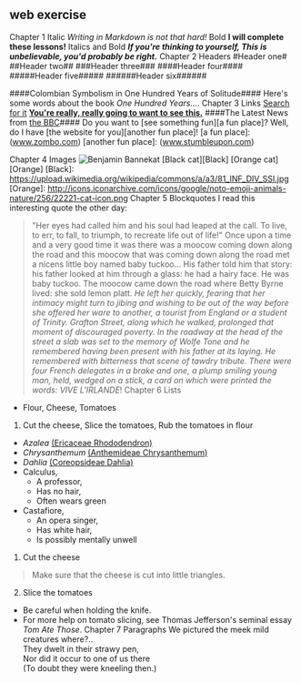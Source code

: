 ## <Ahmad Nawaz> web exercise
Chapter 1
Italic
_Writing in Markdown is not that hard!_
Bold
**I will complete these lessons!**
Italics and Bold
**_If you're thinking to yourself, This is unbelievable, you'd probably be right._**
Chapter 2
Headers
#Header one#
##Header two##
###Header three### 
####Header four####
#####Header five#####
######Header six######

####Colombian Symbolism in One Hundred Years of Solitude####
Here's some words about the book _One Hundred Years..._.
Chapter 3
Links
[Search for it](www.google.com)
[**You're really, really going to want to see this.**](www.dailykitten.com.)
####The Latest News from [the BBC](www.bbc.com/news)####
Do you want to [see something fun][a fun place]?
Well, do I have [the website for you][another fun place]!
[a fun place]: (www.zombo.com)
[another fun place]: (www.stumbleupon.com)

Chapter 4
Images
![Benjamin Bannekat](https://upload.wikimedia.org/wikipedia/commons/5/56/Tiger.50.jpg)
[Black cat][Black]
[Orange cat][Orange]
[Black]: https://upload.wikimedia.org/wikipedia/commons/a/a3/81_INF_DIV_SSI.jpg
[Orange]: http://icons.iconarchive.com/icons/google/noto-emoji-animals-nature/256/22221-cat-icon.png
Chapter 5
Blockquotes
I read this interesting quote the other day:
> "Her eyes had called him and his soul had leaped at the call. To live, to err, to fall, to triumph, to recreate life out of life!"
> Once upon a time and a very good time it was there was a moocow coming down along the road and this moocow that was coming down along the road met a nicens little boy named baby tuckoo...
> His father told him that story: his father looked at him through a glass: he had a hairy face.
> He was baby tuckoo. The moocow came down the road where Betty Byrne lived: she sold lemon platt.
> _He left her quickly, fearing that her intimacy might turn to jibing and wishing to be out of the way before she offered her ware to another, a tourist from England or a student of Trinity. Grafton Street, along which he walked, prolonged that moment of discouraged poverty. In the roadway at the head of the street a slab was set to the memory of Wolfe Tone and he remembered having been present with his father at its laying. He remembered with bitterness that scene of tawdry tribute. There were four French delegates in a brake and one, a plump smiling young man, held, wedged on a stick, a card on which were printed the words: VIVE L'IRLANDE_!
Chapter 6
Lists
* Flour, Cheese, Tomatoes
1. Cut the cheese, Slice the tomatoes, Rub the tomatoes in flour
* _Azalea_ [(Ericaceae Rhododendron)](www.google.com)
* _Chrysanthemum_ [(Anthemideae Chrysanthemum)](www.google.com)
* _Dahlia_ [(Coreopsideae Dahlia)](www.google.com)
* Calculus, 
    * A professor,
    * Has no hair,
    * Often wears green
* Castafiore, 
    * An opera singer, 
    * Has white hair, 
    * Is possibly mentally unwell
1. Cut the cheese
  > Make sure that the cheese is cut into little triangles.
2. Slice the tomatoes
  * Be careful when holding the knife.
  * For more help on tomato slicing, see Thomas Jefferson's seminal essay _Tom Ate Those_.
Chapter 7
Paragraphs
We pictured the meek mild creatures where?..  
They dwelt in their strawy pen,  
Nor did it occur to one of us there  
(To doubt they were kneeling then.)
